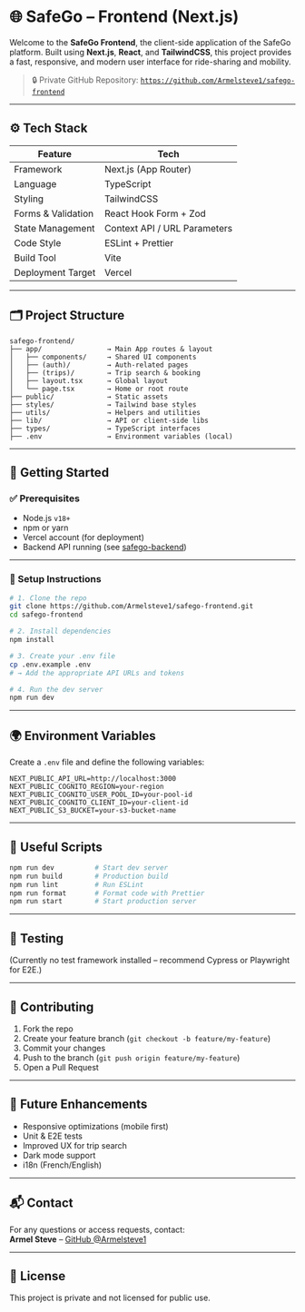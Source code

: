 # 🌐 SafeGo – Frontend (Next.js)

Welcome to the **SafeGo Frontend**, the client-side application of the SafeGo platform. Built using **Next.js**, **React**, and **TailwindCSS**, this project provides a fast, responsive, and modern user interface for ride-sharing and mobility.

> 🔒 Private GitHub Repository: [`https://github.com/Armelsteve1/safego-frontend`](https://github.com/Armelsteve1/safego-frontend)

---

## ⚙️ Tech Stack

| Feature            | Tech                         |
| ------------------ | ---------------------------- |
| Framework          | Next.js (App Router)         |
| Language           | TypeScript                   |
| Styling            | TailwindCSS                  |
| Forms & Validation | React Hook Form + Zod        |
| State Management   | Context API / URL Parameters |
| Code Style         | ESLint + Prettier            |
| Build Tool         | Vite                         |
| Deployment Target  | Vercel                       |

---

## 🗂️ Project Structure

```
safego-frontend/
├── app/                → Main App routes & layout
│   ├── components/     → Shared UI components
│   ├── (auth)/         → Auth-related pages
│   ├── (trips)/        → Trip search & booking
│   ├── layout.tsx      → Global layout
│   └── page.tsx        → Home or root route
├── public/             → Static assets
├── styles/             → Tailwind base styles
├── utils/              → Helpers and utilities
├── lib/                → API or client-side libs
├── types/              → TypeScript interfaces
├── .env                → Environment variables (local)
```

---

## 🚀 Getting Started

### ✅ Prerequisites

- Node.js `v18+`
- npm or yarn
- Vercel account (for deployment)
- Backend API running (see [safego-backend](https://github.com/Armelsteve1/safego-backend))

---

### 🔧 Setup Instructions

```bash
# 1. Clone the repo
git clone https://github.com/Armelsteve1/safego-frontend.git
cd safego-frontend

# 2. Install dependencies
npm install

# 3. Create your .env file
cp .env.example .env
# → Add the appropriate API URLs and tokens

# 4. Run the dev server
npm run dev
```

---

## 🌍 Environment Variables

Create a `.env` file and define the following variables:

```env
NEXT_PUBLIC_API_URL=http://localhost:3000
NEXT_PUBLIC_COGNITO_REGION=your-region
NEXT_PUBLIC_COGNITO_USER_POOL_ID=your-pool-id
NEXT_PUBLIC_COGNITO_CLIENT_ID=your-client-id
NEXT_PUBLIC_S3_BUCKET=your-s3-bucket-name
```

---

## 🧹 Useful Scripts

```bash
npm run dev          # Start dev server
npm run build        # Production build
npm run lint         # Run ESLint
npm run format       # Format code with Prettier
npm run start        # Start production server
```

---

## 🧪 Testing

(Currently no test framework installed – recommend Cypress or Playwright for E2E.)

---

## 🤝 Contributing

1. Fork the repo
2. Create your feature branch (`git checkout -b feature/my-feature`)
3. Commit your changes
4. Push to the branch (`git push origin feature/my-feature`)
5. Open a Pull Request

---

## 🧠 Future Enhancements

- Responsive optimizations (mobile first)
- Unit & E2E tests
- Improved UX for trip search
- Dark mode support
- i18n (French/English)

---

## 📬 Contact

For any questions or access requests, contact:  
**Armel Steve** – [GitHub @Armelsteve1](https://github.com/Armelsteve1)

---

## 📄 License

This project is private and not licensed for public use.
